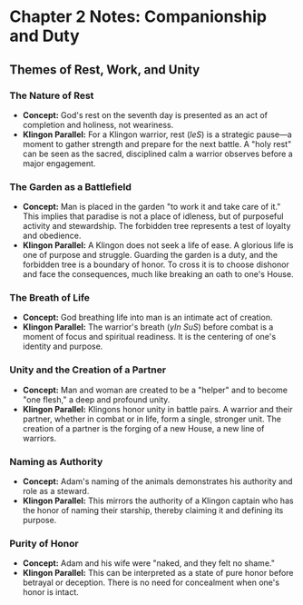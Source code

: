 # Chapter 2 Notes: Companionship and Duty

## Themes of Rest, Work, and Unity

### The Nature of Rest
- **Concept:** God's rest on the seventh day is presented as an act of completion and holiness, not weariness.
- **Klingon Parallel:** For a Klingon warrior, rest (*leS*) is a strategic pause—a moment to gather strength and prepare for the next battle. A "holy rest" can be seen as the sacred, disciplined calm a warrior observes before a major engagement.

### The Garden as a Battlefield
- **Concept:** Man is placed in the garden "to work it and take care of it." This implies that paradise is not a place of idleness, but of purposeful activity and stewardship. The forbidden tree represents a test of loyalty and obedience.
- **Klingon Parallel:** A Klingon does not seek a life of ease. A glorious life is one of purpose and struggle. Guarding the garden is a duty, and the forbidden tree is a boundary of honor. To cross it is to choose dishonor and face the consequences, much like breaking an oath to one's House.

### The Breath of Life
- **Concept:** God breathing life into man is an intimate act of creation.
- **Klingon Parallel:** The warrior's breath (*yIn SuS*) before combat is a moment of focus and spiritual readiness. It is the centering of one's identity and purpose.

### Unity and the Creation of a Partner
- **Concept:** Man and woman are created to be a "helper" and to become "one flesh," a deep and profound unity.
- **Klingon Parallel:** Klingons honor unity in battle pairs. A warrior and their partner, whether in combat or in life, form a single, stronger unit. The creation of a partner is the forging of a new House, a new line of warriors.

### Naming as Authority
- **Concept:** Adam's naming of the animals demonstrates his authority and role as a steward.
- **Klingon Parallel:** This mirrors the authority of a Klingon captain who has the honor of naming their starship, thereby claiming it and defining its purpose.

### Purity of Honor
- **Concept:** Adam and his wife were "naked, and they felt no shame."
- **Klingon Parallel:** This can be interpreted as a state of pure honor before betrayal or deception. There is no need for concealment when one's honor is intact.
